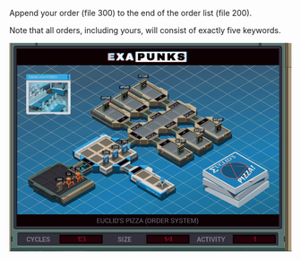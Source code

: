 Append your order (file 300) to the end of the order list (file 200).

Note that all orders, including yours, will consist of exactly five keywords.

![Solution](https://github.com/shaisimel/Exapunks/blob/master/Solutions/05%20-%20Euclid's%20Pizza/EXAPUNKS%20-%20Euclid's%20Pizza%20(13%2C%2014%2C%201%2C%202019-02-13-20-26-31).gif)
